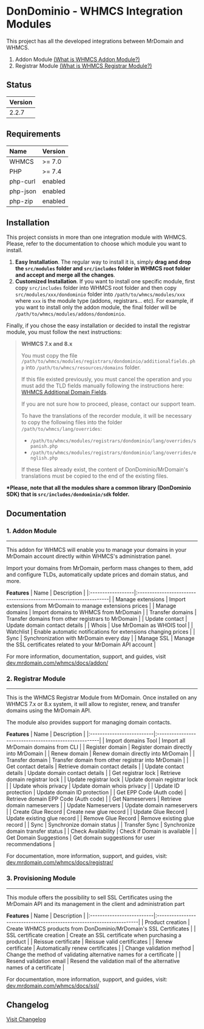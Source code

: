# DonDominio - WHMCS Integration Modules

This project has all the developed integrations between MrDomain and WHMCS.

1. Addon Module [(What is WHMCS Addon Module?)](https://developers.whmcs.com/addon-modules/) 
2. Registrar Module [(What is WHMCS Registrar Module?)](https://docs.whmcs.com/Addon_Modules_Management)

## Status
| Version |
|:--------|
| 2.2.7   |

## Requirements
| Name      | Version   |
|:----------|:----------|
| WHMCS     | >= 7.0    |
| PHP       | >= 7.4    |
| php-curl  | enabled   |
| php-json  | enabled   |
| php-zip   | enabled   |

## Installation
This project consists in more than one integration module with WHMCS. Please, refer to the documentation to choose which module
you want to install.
1. **Easy Installation**.
The regular way to install it is, simply **drag and drop the `src/modules` folder and `src/includes` folder in WHMCS root folder and accept and merge all the changes**.
2. **Customized Installation**.
If you want to install one specific module, first copy `src/includes` folder into WHMCS root folder
and then copy `src/modules/xxx/dondominio` folder into `/path/to/whmcs/modules/xxx` where `xxx` is the module type (addons, registrars... etc).
For example, if you want to install only the addon module, the final folder will be `/path/to/whmcs/modules/addons/dondominio`.

Finally, if you chose the easy installation or decided to install the registrar module, you must follow the next instructions:

>**WHMCS 7.x and 8.x**
>
>You must copy the file `/path/to/whmcs/modules/registrars/dondominio/additionalfields.php` into `/path/to/whmcs/resources/domains` folder.
>
>If this file existed previously, you must cancel the operation and you must add the TLD fields manually
>following the instructions here: [WHMCS Additional Domain Fields](https://docs.whmcs.com/Additional_Domain_Fields).
>
>If you are not sure how to proceed, please, contact our support team.
>
>To have the translations of the recorder module, it will be necessary to copy the following files into the folder `/path/to/whmcs/lang/overrides`:
>- `/path/to/whmcs/modules/registrars/dondominio/lang/overrides/spanish.php`
>- `/path/to/whmcs/modules/registrars/dondominio/lang/overrides/english.php`
>
>If these files already exist, the content of DonDominio/MrDomain's translations must be copied to the end of the existing files.

**\*Please, note that all the modules share a common library (DonDominio SDK) that is `src/includes/dondominio/sdk` folder.**

## Documentation
### 1. Addon Module
---

This addon for WHMCS will enable you to manage your domains in your MrDomain account
directly within WHMCS's administration panel.

Import your domains from MrDomain, perform mass changes to them, add and configure TLDs,
automatically update prices and domain status, and more.

**Features**
| Name              | Description                                                       |
|:------------------|:------------------------------------------------------------------|
| Manage extensions | Import extensions from MrDomain to manage extensions prices       |
| Manage domains    | Import domains to WHMCS from MrDomain                             |
| Transfer domains  | Transfer domains from other registrars to MrDomain                |
| Update contact    | Update domain contact details                                     |
| Whois             | Use MrDomain as WHOIS tool                                        |
| Watchlist         | Enable automatic notifications for extensions changing prices     |
| Sync              | Synchronization with MrDomain every day                           |
| Manage SSL        | Manage the SSL certificates related to your MrDomain API account  |

For more information, documentation, support, and guides, visit [dev.mrdomain.com/whmcs/docs/addon/](https://dev.mrdomain.com/whmcs/docs/addon/)

### 2. Registrar Module
---

This is the WHMCS Registrar Module from MrDomain. Once installed on any WHMCS 7.x or 8.x system, it will allow to register, renew, and transfer domains using the MrDomain
API.

The module also provides support for managing domain contacts.

**Features**
| Name                      | Description                                           |
|:--------------------------|:------------------------------------------------------|
| Import domains Tool       | Import all MrDomain domains from CLI                  |
| Register domain           | Register domain directly into MrDomain                |
| Renew domain              | Renew domain directly into MrDomain                   |
| Transfer domain           | Transfer domain from other registrar into MrDomain    |
| Get contact details       | Retrieve domain contact details                       |
| Update contact details    | Update domain contact details                         |
| Get registrar lock        | Retrieve domain registrar lock                        |
| Update registrar lock     | Update domain registrar lock                          |
| Update whois privacy      | Update domain whois privacy                           |
| Update ID protection      | Update domain ID protection                           |
| Get EPP Code (Auth code)  | Retrieve domain EPP Code (Auth code)                  |
| Get Nameservers           | Retrieve domain nameservers                           |
| Update Nameservers        | Update domain nameservers                             |
| Create Glue Record        | Create new glue record                                |
| Update Glue Record        | Update existing glue record                           |
| Remove Glue Record        | Remove existing glue record                           |
| Sync                      | Synchronize domain status                             |
| Transfer Sync             | Synchronize domain transfer status                    |
| Check Availability        | Check if Domain is available                          |
| Get Domain Suggestions    | Get domain suggestions for user recommendations       |

For documentation, more information, support, and guides, visit: [dev.mrdomain.com/whmcs/docs/registrar/](dev.mrdomain.com/whmcs/docs/registrar/)

### 3. Provisioning Module
---

This module offers the possibility to sell SSL Certificates using the MrDomain API and its management in the client and administration part

**Features**
| Name                      | Description                                                           |
|:--------------------------|:----------------------------------------------------------------------|
| Product creation          | Create WHMCS products from DonDominio/MrDomain's SSL Certificates     |
| SSL certificate creation  | Create an SSL certificate when purchasing a product                   |
| Reissue certificate       | Reissue valid certificates                                            |
| Renew certificate         | Automatically renew certificates                                      |
| Change validation method  | Change the method of validating alternative names for a certificate   |
| Resend validation email   | Resend the validation mail of the alternative names of a certificate  |

For documentation, more information, support, and guides, visit: [dev.mrdomain.com/whmcs/docs/ssl/](dev.mrdomain.com/whmcs/docs/ssl/)

## Changelog

[Visit Changelog](CHANGELOG-en.md)

